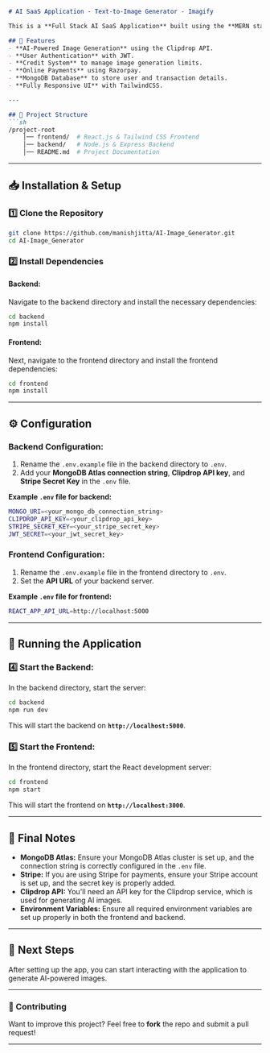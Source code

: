 ```markdown
# AI SaaS Application - Text-to-Image Generator - Imagify

This is a **Full Stack AI SaaS Application** built using the **MERN stack**. It allows users to generate AI-based images using the **Clipdrop API**. The app includes **user authentication, a credit-based system for image generation, and an online payment gateway integration**.

## 🚀 Features
- **AI-Powered Image Generation** using the Clipdrop API.
- **User Authentication** with JWT.
- **Credit System** to manage image generation limits.
- **Online Payments** using Razorpay.
- **MongoDB Database** to store user and transaction details.
- **Fully Responsive UI** with TailwindCSS.

---

## 📂 Project Structure
```sh
/project-root 
    │── frontend/  # React.js & Tailwind CSS Frontend 
    │── backend/   # Node.js & Express Backend  
    │── README.md  # Project Documentation
```

---

## 📥 Installation & Setup

### 1️⃣ Clone the Repository
```sh
git clone https://github.com/manishjitta/AI-Image_Generator.git
cd AI-Image_Generator
```

### 2️⃣ Install Dependencies

#### Backend:
Navigate to the backend directory and install the necessary dependencies:
```sh
cd backend
npm install
```

#### Frontend:
Next, navigate to the frontend directory and install the frontend dependencies:
```sh
cd frontend
npm install
```

---

## ⚙️ Configuration

### Backend Configuration:
1. Rename the `.env.example` file in the backend directory to `.env`.
2. Add your **MongoDB Atlas connection string**, **Clipdrop API key**, and **Stripe Secret Key** in the `.env` file.

**Example `.env` file for backend:**
```sh
MONGO_URI=<your_mongo_db_connection_string>
CLIPDROP_API_KEY=<your_clipdrop_api_key>
STRIPE_SECRET_KEY=<your_stripe_secret_key>
JWT_SECRET=<your_jwt_secret_key>
```

### Frontend Configuration:
1. Rename the `.env.example` file in the frontend directory to `.env`.
2. Set the **API URL** of your backend server.

**Example `.env` file for frontend:**
```sh
REACT_APP_API_URL=http://localhost:5000
```

---

## 🚀 Running the Application

### 4️⃣ Start the Backend:
In the backend directory, start the server:
```sh
cd backend
npm run dev
```
This will start the backend on **`http://localhost:5000`**.

### 5️⃣ Start the Frontend:
In the frontend directory, start the React development server:
```sh
cd frontend
npm start
```
This will start the frontend on **`http://localhost:3000`**.

---

## 📝 Final Notes
- **MongoDB Atlas:** Ensure your MongoDB Atlas cluster is set up, and the connection string is correctly configured in the `.env` file.
- **Stripe:** If you are using Stripe for payments, ensure your Stripe account is set up, and the secret key is properly added.
- **Clipdrop API:** You'll need an API key for the Clipdrop service, which is used for generating AI images.
- **Environment Variables:** Ensure all required environment variables are set up properly in both the frontend and backend.

---

## 🎯 Next Steps
After setting up the app, you can start interacting with the application to generate AI-powered images.

---

### 🔗 Contributing
Want to improve this project? Feel free to **fork** the repo and submit a pull request!

---
